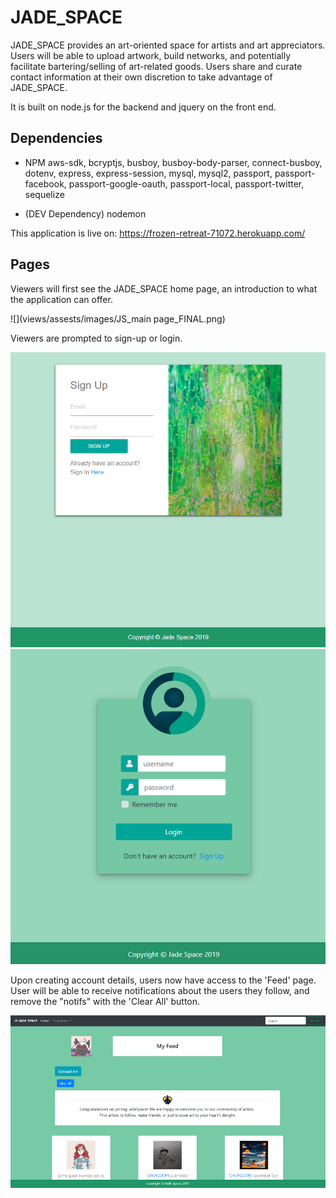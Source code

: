 # JADE_SPACE

JADE_SPACE provides an art-oriented space for artists and art appreciators.
Users will be able to upload artwork, build networks, and potentially facilitate bartering/selling of art-related goods. Users share and curate contact information at their own discretion to take advantage of JADE_SPACE.

It is built on node.js for the backend and jquery on the front end.


## Dependencies

* NPM aws-sdk, bcryptjs, busboy, busboy-body-parser, connect-busboy, dotenv, express, express-session, mysql, mysql2, passport, passport-facebook, passport-google-oauth, passport-local, passport-twitter, sequelize

* (DEV Dependency) nodemon

This application is live on: https://frozen-retreat-71072.herokuapp.com/
## Pages

Viewers will first see the JADE_SPACE home page, an introduction to what the application can offer.

![](views/assests/images/JS_main page_FINAL.png)

Viewers are prompted to sign-up or login.

![](views/assests/images/JS_signUpPage.png)
![](views/assests/images/JS_loginPage.png)

Upon creating account details, users now have access to the 'Feed' page. User will be able to receive notifications about the users they follow, and remove the "notifs" with the 'Clear All' button.

![](views/assests/images/JS_userFeed.png)
